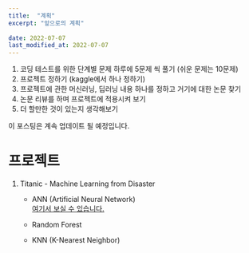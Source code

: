```yaml
---
title:  "계획"
excerpt: "앞으로의 계획"
 
date: 2022-07-07
last_modified_at: 2022-07-07
--- 
```

1. 코딩 테스트를 위한 단계별 문제 하루에 5문제 씩 풀기 (쉬운 문제는 10문제)
2. 프로젝트 정하기 (kaggle에서 하나 정하기)
3. 프로젝트에 관한 머신러닝, 딥러닝 내용 하나를 정하고 거기에 대한 논문 찾기
4. 논문 리뷰를 하며 프로젝트에 적용시켜 보기
5. 더 할만한 것이 있는지 생각해보기  

이 포스팅은 계속 업데이트 될 예정입니다.  
# 프로젝트  
1. Titanic - Machine Learning from Disaster  
    - ANN (Artificial Neural Network)  
    [여기서 보실 수 있습니다.](https://komos0509.github.io/project/project1-titanic-ANN/)
    - Random Forest  
    
    - KNN (K-Nearest Neighbor)